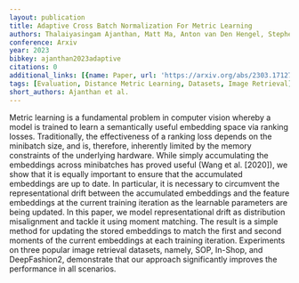 ```yaml
---
layout: publication
title: Adaptive Cross Batch Normalization For Metric Learning
authors: Thalaiyasingam Ajanthan, Matt Ma, Anton van Den Hengel, Stephen Gould
conference: Arxiv
year: 2023
bibkey: ajanthan2023adaptive
citations: 0
additional_links: [{name: Paper, url: 'https://arxiv.org/abs/2303.17127'}]
tags: [Evaluation, Distance Metric Learning, Datasets, Image Retrieval]
short_authors: Ajanthan et al.
---
```

Metric learning is a fundamental problem in computer vision whereby a model
is trained to learn a semantically useful embedding space via ranking losses.
Traditionally, the effectiveness of a ranking loss depends on the minibatch
size, and is, therefore, inherently limited by the memory constraints of the
underlying hardware. While simply accumulating the embeddings across
minibatches has proved useful (Wang et al. [2020]), we show that it is equally
important to ensure that the accumulated embeddings are up to date. In
particular, it is necessary to circumvent the representational drift between
the accumulated embeddings and the feature embeddings at the current training
iteration as the learnable parameters are being updated. In this paper, we
model representational drift as distribution misalignment and tackle it using
moment matching. The result is a simple method for updating the stored
embeddings to match the first and second moments of the current embeddings at
each training iteration. Experiments on three popular image retrieval datasets,
namely, SOP, In-Shop, and DeepFashion2, demonstrate that our approach
significantly improves the performance in all scenarios.